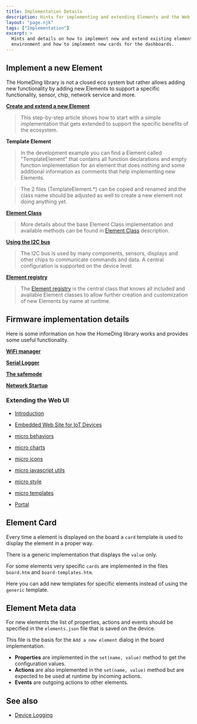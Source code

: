 ```yaml
---
title: Implementation Details
description: Hints for implementing and extending Elements and the Web UI
layout: "page.njk"
tags: ["Implementation"]
excerpt: >
  Hints and details on how to implement new and extend existing elements using an Arduino programming
  environment and how to implement new cards for the dashboards.
---
```


<!-- ## Customize a sketch file -->

## Implement a new Element

The HomeDing library is not a closed eco system but rather allows adding new functionality
by adding new Elements to support a specific functionality, sensor, chip, network service and more.

**[Create and extend a new Element](/steps/newelement.md)**

> This step-by-step article shows how to start with a simple implementation that gets extended
> to support the specific benefits of the ecosystem.

**Template Element**

> In the development example you can find a Element called "TemplateElement" 
> that contains all function declarations and empty function implementation for an element
> that does nothing and some additional information as comments that help implementing new Elements.

> The 2 files (TemplateElement.*) can be copied and renamed and the class name should be adjusted as well to create a new element not doing anything yet.

**[Element Class](/dev/elementclass.md)**

> More details about the base Element Class implementation and available methods can be found in [Element Class](/dev/elementclass.md) description.

**[Using the I2C bus](/dev/i2c.md)**

> The I2C bus is used by many components, sensors, displays and other chips to communicate commands and data.
> A central configuration is supported on the device level.

**[Element registry](/dev/elementregistry.md)**

> The [Element registry](/dev/elementregistry.md) is the central class that knows all included and available
> Element classes to allow further creation and customization of new Elements by name at runtime.


## Firmware implementation details

Here is some information on how the HomeDing library works and provides some
useful functionality.

**[WiFi manager](/dev/wifimanager.md)**

**[Serial Logger](/dev/logger.md)**

**[The safemode](/dev/safemode.md)**

**[Network Startup](/dev/startupnet.md)**

<!-- * [_microjson](/_microjson.md) -->
<!-- * [_customelement](/_customelement.md) -->

### Extending the Web UI

* [Introduction](/dev/micro.md)

* [Embedded Web Site for IoT Devices](/dev/website.md)

* [micro behaviors](/dev/microbehaviors.md)

* [micro charts](/dev/microcharts.md)

* [micro icons](/dev/microicons.md)

* [micro javascript utils](/dev/microjavascript.md)

* [micro style](/dev/microstyle.md)

* [micro templates](/dev/microtemplates.md)

<!-- * [monitor](/elements/_monitor.md) -->

* [Portal](/dev/microportal.md)

<!-- * [_iconsforthings](/_iconsforthings.md) -->


## Element Card

Every time a element is displayed on the board a `card` template is used to display the element in a proper way.

There is a generic implementation that displays the `value` only.

For some elements very specific `cards` are implemented in the files `board.htm` and `board-templates.htm`.

Here you can add new templates for specific elements instead of using the `generic` template.


## Element Meta data

For new elements the list of properties, actions and events should be specified in the `elements.json` file that is saved on the device.

This file is the basis for the `Add a new element` dialog in the board implementation.

* **Properties** are implemented in the `set(name, value)` method to get the configuration values.
* **Actions** are also implemented in the `set(name, value)` method but are expected to be used at runtime by incoming actions.
* **Events** are outgoing actions to other elements.


## See also

- [Device Logging](/dev/logger.md)